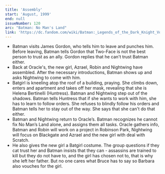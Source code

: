 ```yaml
---
title: 'Assembly'
start: 'August, 1999'
end: null
issueNumber: 120
arc: "Batman: No Man's Land"
link: 'https://dc.fandom.com/wiki/Batman:_Legends_of_the_Dark_Knight_Vol_1_120'
---
```


- Batman visits James Gordon, who tells him to leave and punches him. Before leaving, Batman tells Gordon that Two-Face is not the best person to trust as an ally. Gordon replies that he can't trust Batman either.
- Back at Oracle's, the new girl, Azrael, Robin and Nightwing have assembled. After the necessary introductions, Batman shows up and asks Nightwing to come with him.
- Batgirl is kneeling atop the roof of a building, praying. She climbs down, enters and apartment and takes off her mask, revealing that she is Helena Bertinelli (Huntress). Batman and Nightwing step out of the shadows. Batman tells Huntress that if she wants to work with him, she has to learn to follow orders. She refuses to blindly follow his orders and Batman tells her to stay out of the way. She says that she can't do that either.
- Batman and Nightwing return to Oracle’s. Batman recognizes he cannot fix No Man’s Land alone, and assigns them all tasks. Oracle gathers info, Batman and Robin will work on a project in Robinson Park, Nightwing will focus on Blackgate and Azrael and the new girl with deal with Scratch.
- He also gives the new girl a Batgirl costume. The group questions if they cat trust her and Batman insists that they can - assassins are trained to kill but they do not have to, and the girl has chosen not to, that is why she left her father. But no one cares what Bruce has to say so Barbara also vouches for the girl.
